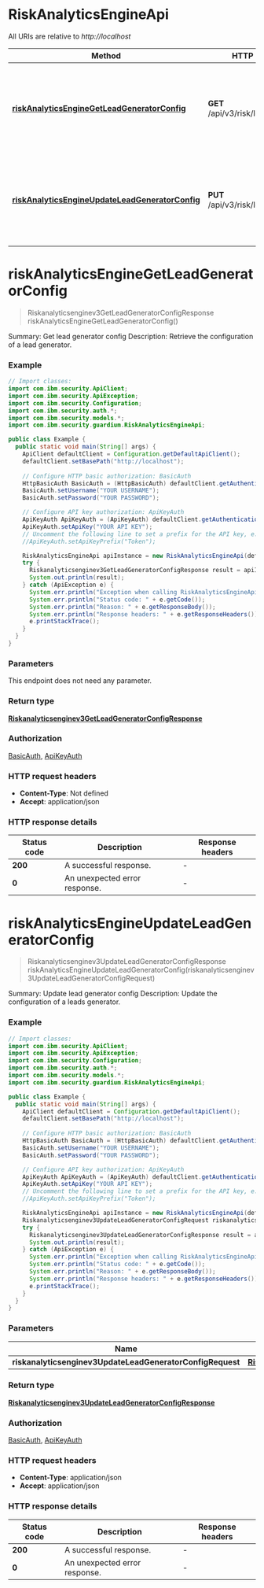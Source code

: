 # RiskAnalyticsEngineApi

All URIs are relative to *http://localhost*

| Method | HTTP request | Description |
|------------- | ------------- | -------------|
| [**riskAnalyticsEngineGetLeadGeneratorConfig**](RiskAnalyticsEngineApi.md#riskAnalyticsEngineGetLeadGeneratorConfig) | **GET** /api/v3/risk/lead_generator | Summary: Get lead generator config Description: Retrieve the configuration of a lead generator. |
| [**riskAnalyticsEngineUpdateLeadGeneratorConfig**](RiskAnalyticsEngineApi.md#riskAnalyticsEngineUpdateLeadGeneratorConfig) | **PUT** /api/v3/risk/lead_generator | Summary: Update lead generator config Description: Update the configuration of a leads generator. |


<a id="riskAnalyticsEngineGetLeadGeneratorConfig"></a>
# **riskAnalyticsEngineGetLeadGeneratorConfig**
> Riskanalyticsenginev3GetLeadGeneratorConfigResponse riskAnalyticsEngineGetLeadGeneratorConfig()

Summary: Get lead generator config Description: Retrieve the configuration of a lead generator.

### Example
```java
// Import classes:
import com.ibm.security.ApiClient;
import com.ibm.security.ApiException;
import com.ibm.security.Configuration;
import com.ibm.security.auth.*;
import com.ibm.security.models.*;
import com.ibm.security.guardium.RiskAnalyticsEngineApi;

public class Example {
  public static void main(String[] args) {
    ApiClient defaultClient = Configuration.getDefaultApiClient();
    defaultClient.setBasePath("http://localhost");
    
    // Configure HTTP basic authorization: BasicAuth
    HttpBasicAuth BasicAuth = (HttpBasicAuth) defaultClient.getAuthentication("BasicAuth");
    BasicAuth.setUsername("YOUR USERNAME");
    BasicAuth.setPassword("YOUR PASSWORD");

    // Configure API key authorization: ApiKeyAuth
    ApiKeyAuth ApiKeyAuth = (ApiKeyAuth) defaultClient.getAuthentication("ApiKeyAuth");
    ApiKeyAuth.setApiKey("YOUR API KEY");
    // Uncomment the following line to set a prefix for the API key, e.g. "Token" (defaults to null)
    //ApiKeyAuth.setApiKeyPrefix("Token");

    RiskAnalyticsEngineApi apiInstance = new RiskAnalyticsEngineApi(defaultClient);
    try {
      Riskanalyticsenginev3GetLeadGeneratorConfigResponse result = apiInstance.riskAnalyticsEngineGetLeadGeneratorConfig();
      System.out.println(result);
    } catch (ApiException e) {
      System.err.println("Exception when calling RiskAnalyticsEngineApi#riskAnalyticsEngineGetLeadGeneratorConfig");
      System.err.println("Status code: " + e.getCode());
      System.err.println("Reason: " + e.getResponseBody());
      System.err.println("Response headers: " + e.getResponseHeaders());
      e.printStackTrace();
    }
  }
}
```

### Parameters
This endpoint does not need any parameter.

### Return type

[**Riskanalyticsenginev3GetLeadGeneratorConfigResponse**](Riskanalyticsenginev3GetLeadGeneratorConfigResponse.md)

### Authorization

[BasicAuth](../README.md#BasicAuth), [ApiKeyAuth](../README.md#ApiKeyAuth)

### HTTP request headers

 - **Content-Type**: Not defined
 - **Accept**: application/json

### HTTP response details
| Status code | Description | Response headers |
|-------------|-------------|------------------|
| **200** | A successful response. |  -  |
| **0** | An unexpected error response. |  -  |

<a id="riskAnalyticsEngineUpdateLeadGeneratorConfig"></a>
# **riskAnalyticsEngineUpdateLeadGeneratorConfig**
> Riskanalyticsenginev3UpdateLeadGeneratorConfigResponse riskAnalyticsEngineUpdateLeadGeneratorConfig(riskanalyticsenginev3UpdateLeadGeneratorConfigRequest)

Summary: Update lead generator config Description: Update the configuration of a leads generator.

### Example
```java
// Import classes:
import com.ibm.security.ApiClient;
import com.ibm.security.ApiException;
import com.ibm.security.Configuration;
import com.ibm.security.auth.*;
import com.ibm.security.models.*;
import com.ibm.security.guardium.RiskAnalyticsEngineApi;

public class Example {
  public static void main(String[] args) {
    ApiClient defaultClient = Configuration.getDefaultApiClient();
    defaultClient.setBasePath("http://localhost");
    
    // Configure HTTP basic authorization: BasicAuth
    HttpBasicAuth BasicAuth = (HttpBasicAuth) defaultClient.getAuthentication("BasicAuth");
    BasicAuth.setUsername("YOUR USERNAME");
    BasicAuth.setPassword("YOUR PASSWORD");

    // Configure API key authorization: ApiKeyAuth
    ApiKeyAuth ApiKeyAuth = (ApiKeyAuth) defaultClient.getAuthentication("ApiKeyAuth");
    ApiKeyAuth.setApiKey("YOUR API KEY");
    // Uncomment the following line to set a prefix for the API key, e.g. "Token" (defaults to null)
    //ApiKeyAuth.setApiKeyPrefix("Token");

    RiskAnalyticsEngineApi apiInstance = new RiskAnalyticsEngineApi(defaultClient);
    Riskanalyticsenginev3UpdateLeadGeneratorConfigRequest riskanalyticsenginev3UpdateLeadGeneratorConfigRequest = new Riskanalyticsenginev3UpdateLeadGeneratorConfigRequest(); // Riskanalyticsenginev3UpdateLeadGeneratorConfigRequest | 
    try {
      Riskanalyticsenginev3UpdateLeadGeneratorConfigResponse result = apiInstance.riskAnalyticsEngineUpdateLeadGeneratorConfig(riskanalyticsenginev3UpdateLeadGeneratorConfigRequest);
      System.out.println(result);
    } catch (ApiException e) {
      System.err.println("Exception when calling RiskAnalyticsEngineApi#riskAnalyticsEngineUpdateLeadGeneratorConfig");
      System.err.println("Status code: " + e.getCode());
      System.err.println("Reason: " + e.getResponseBody());
      System.err.println("Response headers: " + e.getResponseHeaders());
      e.printStackTrace();
    }
  }
}
```

### Parameters

| Name | Type | Description  | Notes |
|------------- | ------------- | ------------- | -------------|
| **riskanalyticsenginev3UpdateLeadGeneratorConfigRequest** | [**Riskanalyticsenginev3UpdateLeadGeneratorConfigRequest**](Riskanalyticsenginev3UpdateLeadGeneratorConfigRequest.md)|  | |

### Return type

[**Riskanalyticsenginev3UpdateLeadGeneratorConfigResponse**](Riskanalyticsenginev3UpdateLeadGeneratorConfigResponse.md)

### Authorization

[BasicAuth](../README.md#BasicAuth), [ApiKeyAuth](../README.md#ApiKeyAuth)

### HTTP request headers

 - **Content-Type**: application/json
 - **Accept**: application/json

### HTTP response details
| Status code | Description | Response headers |
|-------------|-------------|------------------|
| **200** | A successful response. |  -  |
| **0** | An unexpected error response. |  -  |

